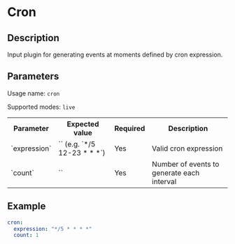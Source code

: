 # Cron

## Description

Input plugin for generating events at moments defined by cron expression.

## Parameters

Usage name: `cron`

Supported modes: `live`

<table>
    <th>Parameter</th>
    <th>Expected value</th>
    <th>Required</th>
    <th>Description</th>
    <tr>
        <td>`expression`</td>
        <td>`<str>` (e.g. `*/5 12-23 * * *`)</td>
        <td>Yes</td>
        <td>Valid cron expression</td>
    </tr>
    <tr>
        <td>`count`</td>
        <td>`<int>`</td>
        <td>Yes</td>
        <td>Number of events to generate each interval</td>
    </tr>
</table>

## Example

```yaml
cron:
  expression: "*/5 * * * *"
  count: 1
```